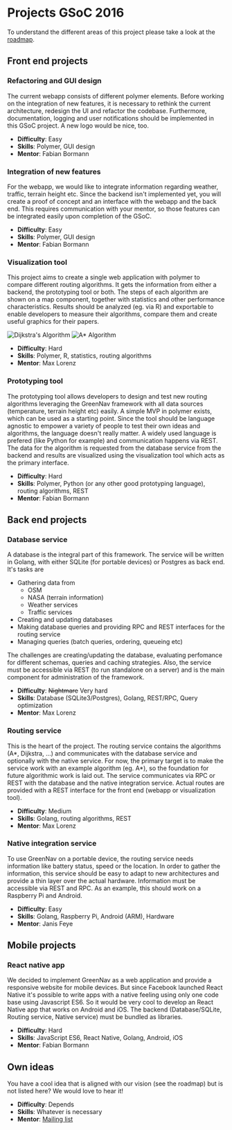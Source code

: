 # Projects GSoC 2016

To understand the different areas of this project please take a look at the [roadmap](https://github.com/Greennav/greennav.github.io/blob/master/wiki/Roadmap.md).

## Front end projects

### Refactoring and GUI design

The current webapp consists of different polymer elements. Before working on the integration of new features, it is necessary to rethink the current architecture, redesign the UI and refactor the codebase. Furthermore, documentation, logging and user notifications should be implemented in this GSoC project. A new logo would be nice, too.

- **Difficulty**: Easy
- **Skills**: Polymer, GUI design
- **Mentor**: Fabian Bormann

### Integration of new features

For the webapp, we would like to integrate information regarding weather, traffic, terrain height etc. Since the backend isn't implemented yet, you will create a proof of concept and an interface with the webapp and the back end. This requires communication with your mentor, so those features can be integrated easily upon completion of the GSoC.

- **Difficulty**: Easy
- **Skills**: Polymer, GUI design
- **Mentor**: Fabian Bormann

### Visualization tool

This project aims to create a single web application with polymer to compare different routing algorithms. It gets the information from either a backend, the prototyping tool or both. The steps of each algorithm are shown on a map component, together with statistics and other performance characteristics. Results should be analyzed (eg. via R) and exportable to enable developers to measure their algorithms, compare them and create useful graphics for their papers.

![Dijkstra's Algorithm](http://www.isp.uni-luebeck.de/~schoenfr/greennav/dijkstra.gif)
![A* Algorithm](http://www.isp.uni-luebeck.de/~schoenfr/greennav/astar.gif)

- **Difficulty**: Hard
- **Skills**: Polymer, R, statistics, routing algorithms
- **Mentor**: Max Lorenz

### Prototyping tool

The prototyping tool allows developers to design and test new routing algorithms leveraging the GreenNav framework with all data sources (temperature, terrain height etc) easily. A simple MVP in polymer exists, which can be used as a starting point. Since the tool should be language agnostic to empower a variety of people to test their own ideas and algorithms, the language doesn't really matter. A widely used language is prefered (like Python for example) and communication happens via REST. The data for the algorithm is requested from the database service from the backend and results are visualized using the visualization tool which acts as the primary interface.

- **Difficulty**: Hard
- **Skills**: Polymer, Python (or any other good prototyping language), routing algorithms, REST
- **Mentor**: Fabian Bormann

## Back end projects

### Database service

A database is the integral part of this framework. The service will be written in Golang, with either SQLite (for portable devices) or Postgres as back end. It's tasks are
- Gathering data from
  - OSM
  - NASA (terrain information)
  - Weather services
  - Traffic services
- Creating and updating databases
- Making database queries and providing RPC and REST interfaces for the routing service
- Managing queries (batch queries, ordering, queueing etc)

The challenges are creating/updating the database, evaluating perfomance for different schemas, queries and caching strategies. Also, the service must be accessible via REST (to run standalone on a server) and is the main component for administration of the framework.

- **Difficulty**: ~~Nightmare~~ Very hard
- **Skills**: Database (SQLite3/Postgres), Golang, REST/RPC, Query optimization
- **Mentor**: Max Lorenz

### Routing service

This is the heart of the project. The routing service contains the algorithms (A*, Dijkstra, ...) and communicates with the database service and optionally with the native service. For now, the primary target is to make the service work with an example algorithm (eg. A*), so the foundation for future algorithmic work is laid out. The service communicates via RPC or REST with the database and the native integration service. Actual routes are provided with a REST interface for the front end (webapp or visualization tool).

- **Difficulty**: Medium
- **Skills**: Golang, routing algorithms, REST
- **Mentor**: Max Lorenz

### Native integration service

To use GreenNav on a portable device, the routing service needs information like battery status, speed or the location. In order to gather the information, this service should be easy to adapt to new architectures and provide a thin layer over the actual hardware. Information must be accessible via REST and RPC. As an example, this should work on a Raspberry Pi and Android.

- **Difficulty**: Easy
- **Skills**: Golang, Raspberry Pi, Android (ARM), Hardware
- **Mentor**: Janis Feye

## Mobile projects

### React native app

We decided to implement GreenNav as a web application and provide a responsive website for mobile devices. But since Facebook launched React Native it's possible to write apps with a native feeling using only one code base using Javascript ES6. So it would be very cool to develop an React Native app that works on Android and iOS. The backend (Database/SQLite, Routing service, Native service) must be bundled as libraries.

- **Difficulty**: Hard
- **Skills**: JavaScript ES6, React Native, Golang, Android, iOS
- **Mentor**: Fabian Bormann

## Own ideas

You have a cool idea that is aligned with our vision (see the roadmap) but is not listed here? We would love to hear it!

- **Difficulty**: Depends
- **Skills**: Whatever is necessary
- **Mentor**: [Mailing list](https://www.isp.uni-luebeck.de/mailman/listinfo/greennav)
